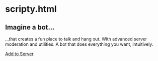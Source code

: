 # scripty.html

## Imagine a bot...

...that creates a fun place to talk and hang out. With advanced server moderation and utilities. A bot that does everything you want, intuitively.

[Add to Server](https://discord.com/api/oauth2/authorize?client_id=883496337616822302&permissions=8&scope=bot%20applications.commands)
